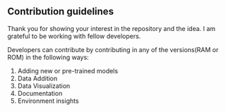 ## Contribution guidelines

Thank you for showing your interest in the repository and the idea. I am grateful to be working with fellow developers.

Developers can contribute by contributing in any of the versions(RAM or ROM) in the following ways:
<ol>
<li>Adding new or pre-trained models</li>
<li>Data Addition</li>
<li>Data Visualization</li>
<li>Documentation</li>
<li>Environment insights</li>
</ol>